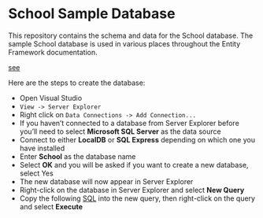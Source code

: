 # School Sample Database

This repository contains the schema and data for the School database. The sample School database is used in various places throughout the Entity Framework documentation.

[see](https://docs.microsoft.com/en-us/ef/ef6/resources/school-database)

Here are the steps to create the database:

* Open Visual Studio
* ```View -> Server Explorer```
* Right click on ```Data Connections -> Add Connection...```
* If you haven’t connected to a database from Server Explorer before you’ll need to select **Microsoft SQL Server** as the data source
* Connect to either **LocalDB** or **SQL Express** depending on which one you have installed
* Enter **School** as the database name
* Select **OK** and you will be asked if you want to create a new database, select Yes
* The new database will now appear in Server Explorer
* Right-click on the database in Server Explorer and select **New Query**
* Copy the following [SQL](./school.sql) into the new query, then right-click on the query and select **Execute**
